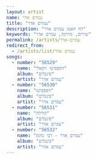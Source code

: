 ```yaml
---
layout: artist
name: עמרם אדר
title: "עמרם אדר"
description: "דף האמן עמרם אדר"
keywords: "שירים, מוזיקה, עמרם אדר"
permalink: /artists/עמרם-אדר
redirect_from:
  - /artists/list/עמרם אדר
songs:
  - number: "56529"
    name: "דספסיטו ווקאלי"
    album: "סינגלים"
    artist: "עמרם אדר"
  - number: "56530"
    name: "דספסיטו"
    album: "סינגלים"
    artist: "עמרם אדר"
  - number: "56531"
    name: "הלילה"
    album: "סינגלים"
    artist: "עמרם אדר"
  - number: "56532"
    name: "עמרם אדר - רבי נחמן"
    album: "סינגלים"
    artist: "עמרם אדר"
---
```

